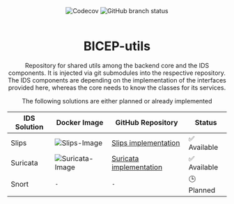 <div align="center">

<img alt="Codecov" src="https://img.shields.io/codecov/c/github/maldwg/BICEP_Utils?style=for-the-badge">
<img alt="GitHub branch status" src="https://img.shields.io/github/checks-status/maldwg/BICEP_Utils/main?style=for-the-badge&label=Tests">

</div>

<br>

<div align="center">



# BICEP-utils
Repository for shared utils among the backend core and the IDS components.
It is injected via git submodules into the respective repository. 
The IDS components are depending on the implementation of the interfaces provided here, whereas the core needs to know the classes for its services. 

The following solutions are either planned or already implemented


| IDS Solution | Docker Image | GitHub Repository | Status |
|-------------|-------------|------|--------|
| Slips       | ![Slips-Image] | [Slips implementation](https://github.com/maldwg/BICEP-slips-image) | ✅ Available |
| Suricata    | ![Suricata-Image] | [Suricata implementation](https://github.com/maldwg/BICEP-suricata-image) | ✅ Available |
| Snort       | `-` | `-` |  🕒 Planned  |



[Slips-Image]: https://img.shields.io/docker/v/maxldwg/bicep-slips/latest?style=flat-square&logo=docker&label=Latest%20Version&link=https%3A%2F%2Fhub.docker.com%2Fr%2Fmaxldwg%2Fbicep-slips


[Suricata-Image]: https://img.shields.io/docker/v/maxldwg/bicep-suricata/latest?style=flat-square&logo=docker&label=Latest%20Version&link=https%3A%2F%2Fhub.docker.com%2Fr%2Fmaxldwg%2Fbicep-suricata


